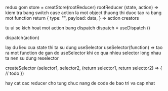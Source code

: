 redux gom
store = creatStore(rootReducer)
rootReducer (state, action) => kiem tra bang switch case
action la mot object thuong thi duoc tao ra bang mot function return {
    type: "",
    payload: data,
} => action creators

tu ui se kich hoat mot action bang dispatch
dispatch = useDispatch ()

dispatch(action)

lay du lieu cua state thi ta su dung useSelector
useSelector(function)
=> tao ra mot function de gan do useSelector
khi co qua nhieu selector long nhau ta nen su dung reselector

createSelector (selector1, selector2, (return selector1, return selector2) => {
    // todo
})

hay cat cac reducer cho tung chuc nang de code de bao tri va cap nhat

